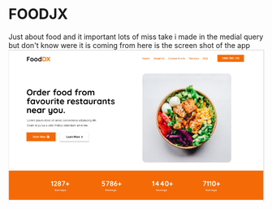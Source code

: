 # FOODJX
Just about food and it important
lots of miss take i made in the medial query but don't know were it is coming from
here is the screen shot of the app
![foodjx!](foodjxCapture.PNG)

